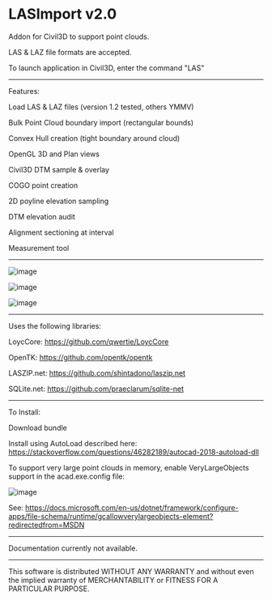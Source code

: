 # LASImport v2.0
Addon for Civil3D to support point clouds.

LAS & LAZ file formats are accepted.

To launch application in Civil3D, enter the command "LAS"

-----------------------

Features:

Load LAS & LAZ files (version 1.2 tested, others YMMV)

Bulk Point Cloud boundary import (rectangular bounds)

Convex Hull creation (tight boundary around cloud)

OpenGL 3D and Plan views

Civil3D DTM sample & overlay

COGO point creation

2D poyline elevation sampling

DTM elevation audit

Alignment sectioning at interval

Measurement tool

-----------------------

![image](https://user-images.githubusercontent.com/97759630/162006863-2498db21-96b2-4395-aaf3-ca7ca337d8d6.png)

![image](https://user-images.githubusercontent.com/97759630/162006907-a316d148-527e-45c7-aec8-0c144811540b.png)

![image](https://user-images.githubusercontent.com/97759630/162006944-11a50789-d99e-4578-9a6c-2827d9b6f68e.png)

-----------------------

Uses the following libraries:

  LoycCore: https://github.com/qwertie/LoycCore
  
  OpenTK: https://github.com/opentk/opentk
  
  LASZIP.net: https://github.com/shintadono/laszip.net
  
  SQLite.net: https://github.com/praeclarum/sqlite-net
  
 --------------------

To Install:

Download bundle

Install using AutoLoad described here: https://stackoverflow.com/questions/46282189/autocad-2018-autoload-dll

To support very large point clouds in memory, enable VeryLargeObjects support in the acad.exe.config file:

![image](https://user-images.githubusercontent.com/97759630/162004361-5e405aaf-3a76-4783-952e-27ec3106ce08.png)

See: https://docs.microsoft.com/en-us/dotnet/framework/configure-apps/file-schema/runtime/gcallowverylargeobjects-element?redirectedfrom=MSDN

--------------------

Documentation currently not available.

--------------------

This software is distributed WITHOUT ANY WARRANTY and without even the implied warranty of MERCHANTABILITY or FITNESS FOR A PARTICULAR PURPOSE.
